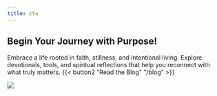 ```yaml
---
title: cta
---
```

## Begin Your Journey with Purpose!

Embrace a life rooted in faith, stillness, and intentional living. Explore devotionals, tools, and spiritual reflections that help you reconnect with what truly matters.
{{< button2 "Read the Blog" "/blog" >}}

![](/uploads/illustrations/cuate/blog.svg)